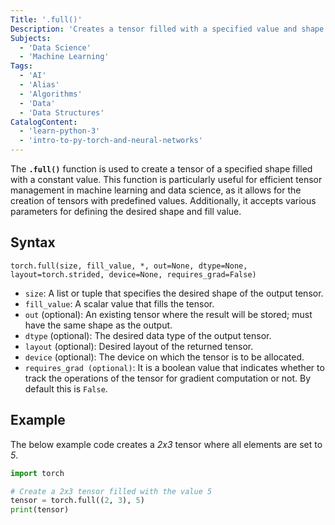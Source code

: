 ```yaml
---
Title: '.full()' 
Description: 'Creates a tensor filled with a specified value and shape according according to the dimensions provided.' 
Subjects:
  - 'Data Science'
  - 'Machine Learning'
Tags:
  - 'AI'
  - 'Alias'
  - 'Algorithms'
  - 'Data'
  - 'Data Structures'
CatalogContent:
  - 'learn-python-3'
  - 'intro-to-py-torch-and-neural-networks'
---
```


The **`.full()`** function is used to create a tensor of a specified shape filled with a constant value. This function is particularly useful for efficient tensor management in machine learning and data science, as it allows for the creation of tensors with predefined values. Additionally, it accepts various parameters for defining the desired shape and fill value.

## Syntax

```pseudo 
torch.full(size, fill_value, *, out=None, dtype=None, layout=torch.strided, device=None, requires_grad=False)
```
- `size`: A list or tuple that specifies the desired shape of the output tensor.
- `fill_value`: A scalar value that fills the tensor.
- `out` (optional): An existing tensor where the result will be stored; must have the same shape as the output. 
- `dtype` (optional): The desired data type of the output tensor.
- `layout` (optional): Desired layout of the returned tensor.
- `device` (optional): The device on which the tensor is to be allocated. 
- `requires_grad (optional)`: It is a boolean value that indicates whether to track the operations of the tensor for gradient computation or not. By default this is `False`.

## Example

The below example code creates a *2x3* tensor where all elements are set to *5*.

```py
import torch

# Create a 2x3 tensor filled with the value 5
tensor = torch.full((2, 3), 5)
print(tensor)

```
